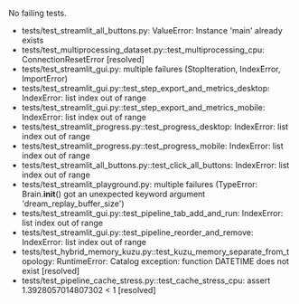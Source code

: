 No failing tests.
- tests/test_streamlit_all_buttons.py: ValueError: Instance 'main' already exists
- tests/test_multiprocessing_dataset.py::test_multiprocessing_cpu: ConnectionResetError [resolved]
- tests/test_streamlit_gui.py: multiple failures (StopIteration, IndexError, ImportError)
- tests/test_streamlit_gui.py::test_step_export_and_metrics_desktop: IndexError: list index out of range
- tests/test_streamlit_gui.py::test_step_export_and_metrics_mobile: IndexError: list index out of range
- tests/test_streamlit_progress.py::test_progress_desktop: IndexError: list index out of range
- tests/test_streamlit_progress.py::test_progress_mobile: IndexError: list index out of range
- tests/test_streamlit_all_buttons.py::test_click_all_buttons: IndexError: list index out of range
- tests/test_streamlit_playground.py: multiple failures (TypeError: Brain.__init__() got an unexpected keyword argument 'dream_replay_buffer_size')
- tests/test_streamlit_gui.py::test_pipeline_tab_add_and_run: IndexError: list index out of range
- tests/test_streamlit_gui.py::test_pipeline_reorder_and_remove: IndexError: list index out of range
- tests/test_hybrid_memory_kuzu.py::test_kuzu_memory_separate_from_topology: RuntimeError: Catalog exception: function DATETIME does not exist [resolved]
- tests/test_pipeline_cache_stress.py::test_cache_stress_cpu: assert 1.3928057014807302 < 1 [resolved]
